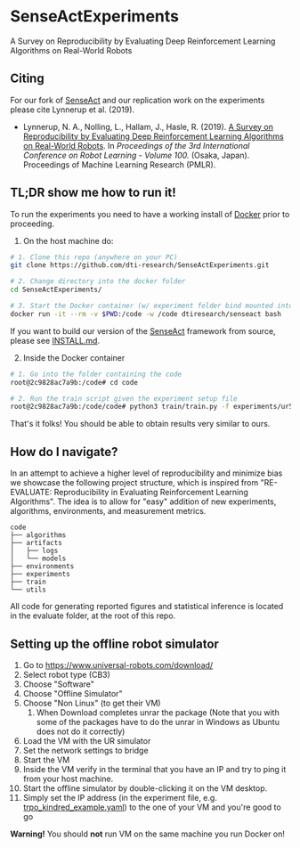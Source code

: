 # SenseActExperiments
A Survey on Reproducibility by Evaluating Deep Reinforcement Learning Algorithms on Real-World Robots

## Citing

For our fork of [SenseAct](https://github.com/dti-research/SenseAct) and our replication work on the experiments please cite Lynnerup et al. (2019).

* Lynnerup, N. A., Nolling, L., Hallam, J., Hasle, R. (2019). [A Survey on Reproducibility by Evaluating Deep Reinforcement Learning Algorithms on Real-World Robots](https://arxiv.org/abs/1909.03772). In *Proceedings of the 3rd International Conference on Robot Learning - Volume 100.* (Osaka, Japan). Proceedings of Machine Learning Research (PMLR).

## TL;DR show me how to run it!

To run the experiments you need to have a working install of [Docker](https://docs.docker.com/) prior to proceeding.

1. On the host machine do:

```bash
# 1. Clone this repo (anywhere on your PC)
git clone https://github.com/dti-research/SenseActExperiments.git

# 2. Change directory into the docker folder
cd SenseActExperiments/

# 3. Start the Docker container (w/ experiment folder bind mounted into )
docker run -it --rm -v $PWD:/code -w /code dtiresearch/senseact bash
```

If you want to build our version of the [SenseAct](https://github.com/dti-research/SenseAct) framework from source, please see [INSTALL.md](INSTALL.md).

2. Inside the Docker container

```bash
# 1. Go into the folder containing the code
root@2c9828ac7a9b:/code# cd code

# 2. Run the train script given the experiment setup file
root@2c9828ac7a9b:/code/code# python3 train/train.py -f experiments/ur5/trpo_kindred_example.yaml
```

That's it folks! You should be able to obtain results very similar to ours.


## How do I navigate?

In an attempt to achieve a higher level of reproducibility and minimize bias we showcase the following project structure, which is inspired from "RE-EVALUATE: Reproducibility in Evaluating Reinforcement Learning Algorithms". The idea is to allow for "easy" addition of new experiments, algorithms, environments, and measurement metrics.

```
code
├── algorithms
├── artifacts
│   ├── logs
│   └── models
├── environments
├── experiments
├── train
└── utils
```

All code for generating reported figures and statistical inference is located in the evaluate folder, at the root of this repo.

## Setting up the offline robot simulator

1. Go to https://www.universal-robots.com/download/
1. Select robot type (CB3)
1. Choose "Software"
1. Choose "Offline Simulator"
1. Choose "Non Linux" (to get their VM)
    1. When Download completes unrar the package (Note that you with some of the packages have to do the unrar in Windows as Ubuntu does not do it correctly)
1. Load the VM with the UR simulator
1. Set the network settings to bridge
1. Start the VM
1. Inside the VM verify in the terminal that you have an IP and try to ping it from your host machine.
1. Start the offline simulator by double-clicking it on the VM desktop.
1. Simply set the IP address (in the experiment file, e.g. [trpo_kindred_example.yaml](code/experiments/ur5/trpo_kindred_example.yaml)) to the one of your VM and you're good to go

**Warning!** You should **not** run VM on the same machine you run Docker on!
